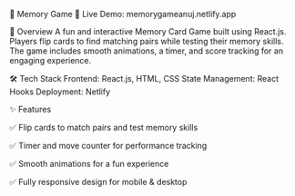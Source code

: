 🧠 Memory Game
🚀 Live Demo: memorygameanuj.netlify.app

📌 Overview
A fun and interactive Memory Card Game built using React.js. Players flip cards to find matching pairs while testing their memory skills. The game includes smooth animations, a timer, and score tracking for an engaging experience.

🛠️ Tech Stack
Frontend: React.js, HTML, CSS
State Management: React Hooks
Deployment: Netlify

✨ Features

✅ Flip cards to match pairs and test memory skills

✅ Timer and move counter for performance tracking

✅ Smooth animations for a fun experience

✅ Fully responsive design for mobile & desktop
